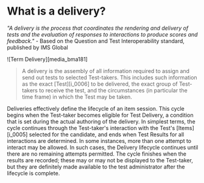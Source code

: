 # What is a delivery?


*"A delivery is the process that coordinates the rendering and delivery of tests and the evaluation of responses to interactions to produce scores and feedback."* - Based on the Question and Test Interoperability standard, published by IMS Global

![Term Delivery][media_bma181]

>A delivery is the assembly of all information required to assign and send out tests to selected Test-takers. This includes such information as the exact [Test][i_0006] to be delivered, the exact group of Test-takers to receive the test, and the circumstances (in particular the time frame) in which the Test may be taken.

Deliveries effectively define the lifecycle of an item session. This cycle begins when the Test-taker becomes eligible for Test Delivery, a condition that is set during the actual authoring of the delivery. In simplest terms, the cycle continues through the Test-taker's interaction with the Test's [Items][i_0005] selected for the candidate, and ends when Test Results for all interactions are determined. In some instances, more than one attempt to interact may be allowed. In such cases, the Delivery lifecycle continues until there are no remaining attempts permitted. The cycle finishes when the results are recorded; these may or may not be displayed to the Test-taker, but they are definitely made available to the test administrator after the lifecycle is complete.
